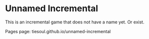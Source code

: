 Unnamed Incremental
===================
This is an incremental game that does not have a name yet. Or exist.

Pages page: tiesoul.github.io/unnamed-incremental
